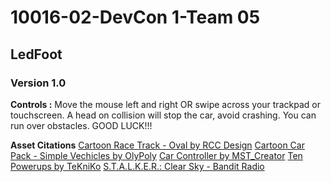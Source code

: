 # 10016-02-DevCon 1-Team 05
## **LedFoot**
### Version 1.0

**Controls :**
Move the mouse left and right OR swipe across your trackpad or touchscreen.
A head on collision will stop the car, avoid crashing.
You can run over obstacles.
GOOD LUCK!!!


**Asset Citations**
    [Cartoon Race Track - Oval by RCC Design](https://assetstore.unity.com/packages/3d/environments/roadways/cartoon-race-track-oval-175061)
    [Cartoon Car Pack - Simple Vechicles by OlyPoly](https://assetstore.unity.com/packages/3d/vehicles/land/free-cartoon-car-pack-simple-vehicles-282425)
    [Car Controller by MST_Creator](https://assetstore.unity.com/packages/templates/packs/car-controller-202269)
    [Ten Powerups by TeKniKo](https://assetstore.unity.com/packages/3d/props/ten-power-ups-217666)
[S.T.A.L.K.E.R.: Clear Sky - Bandit Radio](https://www.youtube.com/watch?v=j_podzD4cSA)

